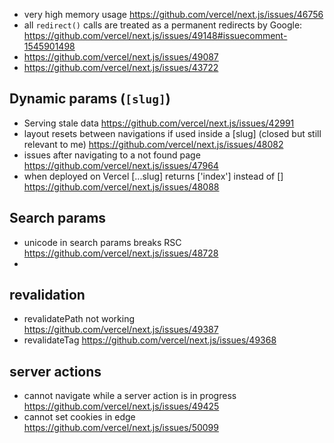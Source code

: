 -   very high memory usage https://github.com/vercel/next.js/issues/46756
-   all `redirect()` calls are treated as a permanent redirects by Google: https://github.com/vercel/next.js/issues/49148#issuecomment-1545901498
-   https://github.com/vercel/next.js/issues/49087
-   https://github.com/vercel/next.js/issues/43722

## Dynamic params (`[slug]`)

-   Serving stale data https://github.com/vercel/next.js/issues/42991
-   layout resets between navigations if used inside a [slug] (closed but still relevant to me) https://github.com/vercel/next.js/issues/48082
-   issues after navigating to a not found page https://github.com/vercel/next.js/issues/47964
-   when deployed on Vercel [...slug] returns ['index'] instead of [] https://github.com/vercel/next.js/issues/48088

## Search params

-   unicode in search params breaks RSC https://github.com/vercel/next.js/issues/48728
-

## revalidation

-   revalidatePath not working https://github.com/vercel/next.js/issues/49387
-   revalidateTag https://github.com/vercel/next.js/issues/49368


## server actions

-   cannot navigate while a server action is in progress https://github.com/vercel/next.js/issues/49425
-   cannot set cookies in edge https://github.com/vercel/next.js/issues/50099


